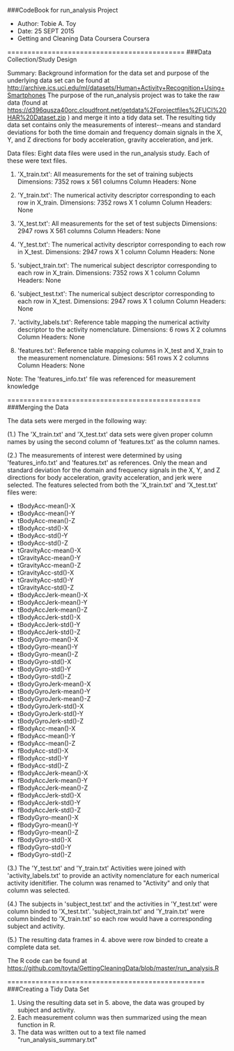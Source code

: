 ###CodeBook for run_analysis Project

* Author: Tobie A. Toy
* Date: 25 SEPT 2015
* Getting and Cleaning Data Coursera Coursera

============================================
###Data Collection/Study Design

Summary: Background information for the data set and purpose of the underlying data set can be found at http://archive.ics.uci.edu/ml/datasets/Human+Activity+Recognition+Using+Smartphones  The purpose of the run_analysis project was to take the raw data (found at https://d396qusza40orc.cloudfront.net/getdata%2Fprojectfiles%2FUCI%20HAR%20Dataset.zip ) and merge it into a tidy data set. The resulting tidy data set contains only the measurements of interest--means and standard deviations for both the time domain and frequency domain signals in the X, Y, and Z directions for body acceleration, gravity acceleration, and jerk. 

Data files: Eight data files were used in the run_analysis study. Each of these were text files. 

1. 'X_train.txt': All measurements for the set of training subjects
Dimensions: 7352 rows x 561 columns
Column Headers: None

2. 'Y_train.txt': The numerical activity descriptor corresponding to each row in X_train.
Dimensions: 7352 rows X 1 column
Column Headers: None

3. 'X_test.txt': All measurements for the set of test subjects
Dimensions: 2947 rows X 561 columns
Column Headers: None

4. 'Y_test.txt': The numerical activity descriptor corresponding to each row in X_test. 
Dimensions: 2947 rows X 1 column
Column Headers: None

5. 'subject_train.txt': The numerical subject descriptor corresponding to each row in X_train. 
Dimensions: 7352 rows X 1 column
Column Headers: None

6. 'subject_test.txt': The numerical subject descriptor corresponding to each row in X_test. 
Dimensions: 2947 rows X 1 column
Column Headers: None

7. 'activity_labels.txt': Reference table mapping the numerical activity descriptor to the activity nomenclature. 
Dimensions: 6 rows X 2 columns
Column Headers: None

8. 'features.txt': Reference table mapping columns in X_test and X_train to the measurement nomenclature. 
Dimesions: 561 rows X 2 columns
Column Headers: None

Note: The 'features_info.txt' file was referenced for measurement knowledge


================================================
###Merging the Data

The data sets were merged in the following way:

(1.) The 'X_train.txt' and 'X_test.txt' data sets were given proper column names by using the second column of 'features.txt' as the column names.

(2.) The measurements of interest were determined by using 'features_info.txt' and 'features.txt' as references. Only the mean and standard deviation for the domain and frequency signals in the X, Y, and Z directions for body acceleration, gravity acceleration, and jerk were selected. The features selected from both the 'X_train.txt' and 'X_test.txt' files were:
* tBodyAcc-mean()-X
* tBodyAcc-mean()-Y
* tBodyAcc-mean()-Z
* tBodyAcc-std()-X
* tBodyAcc-std()-Y
* tBodyAcc-std()-Z
* tGravityAcc-mean()-X
* tGravityAcc-mean()-Y
* tGravityAcc-mean()-Z
* tGravityAcc-std()-X
* tGravityAcc-std()-Y
* tGravityAcc-std()-Z
* tBodyAccJerk-mean()-X
* tBodyAccJerk-mean()-Y
* tBodyAccJerk-mean()-Z
* tBodyAccJerk-std()-X
* tBodyAccJerk-std()-Y
* tBodyAccJerk-std()-Z
* tBodyGyro-mean()-X
* tBodyGyro-mean()-Y
* tBodyGyro-mean()-Z
* tBodyGyro-std()-X
* tBodyGyro-std()-Y
* tBodyGyro-std()-Z
* tBodyGyroJerk-mean()-X
* tBodyGyroJerk-mean()-Y
* tBodyGyroJerk-mean()-Z
* tBodyGyroJerk-std()-X
* tBodyGyroJerk-std()-Y
* tBodyGyroJerk-std()-Z
* fBodyAcc-mean()-X
* fBodyAcc-mean()-Y
* fBodyAcc-mean()-Z
* fBodyAcc-std()-X
* fBodyAcc-std()-Y
* fBodyAcc-std()-Z
* fBodyAccJerk-mean()-X
* fBodyAccJerk-mean()-Y
* fBodyAccJerk-mean()-Z
* fBodyAccJerk-std()-X
* fBodyAccJerk-std()-Y
* fBodyAccJerk-std()-Z
* fBodyGyro-mean()-X
* fBodyGyro-mean()-Y
* fBodyGyro-mean()-Z
* fBodyGyro-std()-X
* fBodyGyro-std()-Y
* fBodyGyro-std()-Z

(3.) The 'Y_test.txt' and 'Y_train.txt' Activities were joined with 'activity_labels.txt' to provide an activity nomenclature for each numerical activity idenitifier. The column was renamed to "Activity" and only that column was selected.

(4.) The subjects in 'subject_test.txt' and the activities in 'Y_test.txt' were column binded to 'X_test.txt'.  'subject_train.txt' and 'Y_train.txt' were column binded to 'X_train.txt' so each row would have a corresponding subject and activity.

(5.) The resulting data frames in 4. above were row binded to create a complete data set. 

The R code can be found at https://github.com/toyta/GettingCleaningData/blob/master/run_analysis.R

=================================================
###Creating a Tidy Data Set

1. Using the resulting data set in 5. above, the data was grouped by subject and activity. 
2. Each measurement column was then summarized using the mean function in R. 
3. The data was written out to a text file named "run_analysis_summary.txt" 









